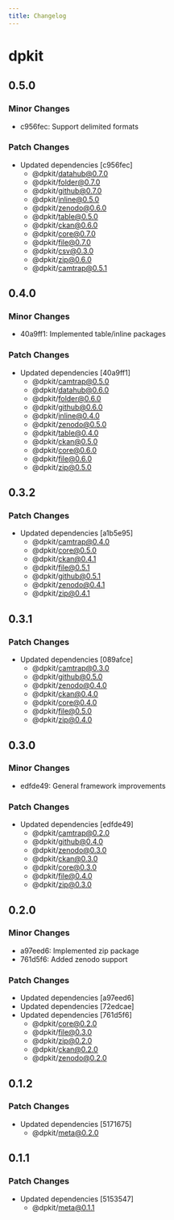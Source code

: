 ```yaml
---
title: Changelog
---
```


# dpkit

## 0.5.0

### Minor Changes

- c956fec: Support delimited formats

### Patch Changes

- Updated dependencies [c956fec]
  - @dpkit/datahub@0.7.0
  - @dpkit/folder@0.7.0
  - @dpkit/github@0.7.0
  - @dpkit/inline@0.5.0
  - @dpkit/zenodo@0.6.0
  - @dpkit/table@0.5.0
  - @dpkit/ckan@0.6.0
  - @dpkit/core@0.7.0
  - @dpkit/file@0.7.0
  - @dpkit/csv@0.3.0
  - @dpkit/zip@0.6.0
  - @dpkit/camtrap@0.5.1

## 0.4.0

### Minor Changes

- 40a9ff1: Implemented table/inline packages

### Patch Changes

- Updated dependencies [40a9ff1]
  - @dpkit/camtrap@0.5.0
  - @dpkit/datahub@0.6.0
  - @dpkit/folder@0.6.0
  - @dpkit/github@0.6.0
  - @dpkit/inline@0.4.0
  - @dpkit/zenodo@0.5.0
  - @dpkit/table@0.4.0
  - @dpkit/ckan@0.5.0
  - @dpkit/core@0.6.0
  - @dpkit/file@0.6.0
  - @dpkit/zip@0.5.0

## 0.3.2

### Patch Changes

- Updated dependencies [a1b5e95]
  - @dpkit/camtrap@0.4.0
  - @dpkit/core@0.5.0
  - @dpkit/ckan@0.4.1
  - @dpkit/file@0.5.1
  - @dpkit/github@0.5.1
  - @dpkit/zenodo@0.4.1
  - @dpkit/zip@0.4.1

## 0.3.1

### Patch Changes

- Updated dependencies [089afce]
  - @dpkit/camtrap@0.3.0
  - @dpkit/github@0.5.0
  - @dpkit/zenodo@0.4.0
  - @dpkit/ckan@0.4.0
  - @dpkit/core@0.4.0
  - @dpkit/file@0.5.0
  - @dpkit/zip@0.4.0

## 0.3.0

### Minor Changes

- edfde49: General framework improvements

### Patch Changes

- Updated dependencies [edfde49]
  - @dpkit/camtrap@0.2.0
  - @dpkit/github@0.4.0
  - @dpkit/zenodo@0.3.0
  - @dpkit/ckan@0.3.0
  - @dpkit/core@0.3.0
  - @dpkit/file@0.4.0
  - @dpkit/zip@0.3.0

## 0.2.0

### Minor Changes

- a97eed6: Implemented zip package
- 761d5f6: Added zenodo support

### Patch Changes

- Updated dependencies [a97eed6]
- Updated dependencies [72edcae]
- Updated dependencies [761d5f6]
  - @dpkit/core@0.2.0
  - @dpkit/file@0.3.0
  - @dpkit/zip@0.2.0
  - @dpkit/ckan@0.2.0
  - @dpkit/zenodo@0.2.0

## 0.1.2

### Patch Changes

- Updated dependencies [5171675]
  - @dpkit/meta@0.2.0

## 0.1.1

### Patch Changes

- Updated dependencies [5153547]
  - @dpkit/meta@0.1.1
